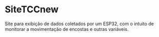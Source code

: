 # SiteTCCnew
Site para exibição de dados coletados por um ESP32, com o intuito de monitorar a movimentação de encostas e outras variáveis.
